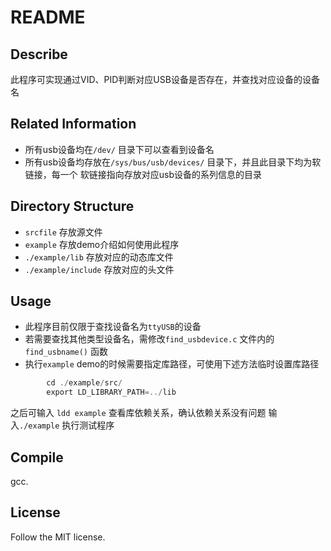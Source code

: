# README
## Describe
此程序可实现通过VID、PID判断对应USB设备是否存在，并查找对应设备的设备名

## Related Information
+ 所有usb设备均在`/dev/` 目录下可以查看到设备名
+ 所有usb设备均存放在`/sys/bus/usb/devices/` 目录下，并且此目录下均为软链接，每一个
软链接指向存放对应usb设备的系列信息的目录

## Directory Structure
+ `srcfile` 存放源文件
+ `example` 存放demo介绍如何使用此程序
+ `./example/lib` 存放对应的动态库文件
+ `./example/include` 存放对应的头文件

## Usage
+ 此程序目前仅限于查找设备名为`ttyUSB`的设备
+ 若需要查找其他类型设备名，需修改`find_usbdevice.c` 文件内的`find_usbname()` 函数
+ 执行`example` demo的时候需要指定库路径，可使用下述方法临时设置库路径
```c
        cd ./example/src/
        export LD_LIBRARY_PATH=../lib
```

之后可输入 `ldd example` 查看库依赖关系，确认依赖关系没有问题
输入`./example` 执行测试程序

## Compile
gcc.

## License
Follow the MIT license.
